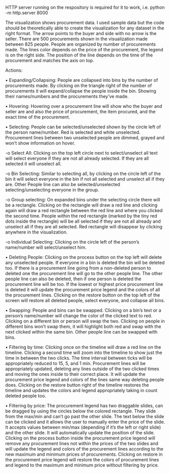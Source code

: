 HTTP server running on the respository is required for it to work, i.e. python -m http.server 8000

The visualization shows procurement data. I used sample data but the code should be theoretically able to create the visualization for any dataset in the right format. The arrow points to the buyer and side with no arrow is the seller. There are 500 procurements shown in the visualization made between 825 people. People are organized by number of procurements made. The lines color depends on the price of the procurement, the legend is on the right side. The position of the line depends on the time of the procurement and matches the axis on top. 

Actions: 

•	Expanding/Collapsing: People are collapsed into bins by the number of procurements made. By clicking on the triangle right of the number of procurements it will expand/collapse the people inside the bin. Showing their names/numbers and the procurements they’ve made.

•	Hovering: Hovering over a procurement line will show who the buyer and seller are and also the price of procurement, the item procured, and the exact time of the procurement. 

•	Selecting: People can be selected/unselected shown by the circle left of the person name/number. Red is selected and white unselected. Procurement lines between two unselected people are dimmed, grayed and won’t show information on hover. 

-o	Select All: Clicking on the top left circle next to select/unselect all text will select everyone if they are not all already selected. If they are all selected it will unselect all. 

-o	Bin Selecting: Similar to selecting all, by clicking on the circle left of the bin it will select everyone in the bin if not all selected and unselect all if they are. Other People line can also be selected/unselected selecting/unselecting everyone in the group. 

-o	Group selecting: On expanded bins under the selecting circle there will be a rectangle. Clicking on the rectangle will draw a red line and clicking again will draw a red rectangle between the red line and where you clicked the second time. People within the red rectangle (marked by the tiny red dots inside the rectangle) will be all selected if they are not all already and unselect all if they are all selected. Red rectangle will disappear by clicking anywhere in the visualization.

-o	Individual Selecting: Clicking on the circle left of the person’s name/number will select/unselect him. 

•	Deleting People: Clicking on the process button on the top left will delete any unselected people. If everyone in a bin is deleted the bin will be deleted too. If there is a procurement line going from a non-deleted person to deleted one the procurement line will go to the other people line. The other people line can also be deleted, then if one person is deleted the procurement line will be too. If the lowest or highest price procurement line is deleted it will update the procurement price legend and the colors of all the procurement lines. Clicking on the restore button on the top left of the screen will restore all deleted people, select everyone, and collapse all bins. 

•	Swapping: People and bins can be swapped. Clicking on a bin’s text or a person’s name/number will change the color of the clicked text to red. Clicking on a different bin or person will swap the two. Clicking on people in different bins won’t swap them, it will highlight both red and swap with the next clicked within the same bin. Other people line can be swapped with bins. 

•	Filtering by time: Clicking once on the timeline will draw a red line on the timeline. Clicking a second time will zoom into the timeline to show just the time in between the two clicks. The time interval between ticks will be appropriately reduced to 15, 5, and 1 min. Procurement lines will be appropriately updated, deleting any lines outside of the two clicked times and moving the ones inside to their correct place. It will update the procurement price legend and colors of the lines same way deleting people does. Clicking on the restore button right of the timeline restores the timeline and updates the colors and legend appropriately taking in count deleted people too. 

•	Filtering by price: The procurement legend has two draggable slides, can be dragged by using the circles below the colored rectangle. They slide from the max/min and can’t go past the other slide. The text below the slide can be clicked and it allows the user to manually enter the price of the slide. It accepts values between min/max (depending if it’s the left or right slide) and the other slide. It will automatically update the position of the slide. Clicking on the process button inside the procurement price legend will remove any procurement lines not within the prices of the two slides and will update the legend and colors of the procurement lines according to the new maximum and minimum prices of procurements. Clicking on restore in the procurement price legend will restore the colors of procurement lines and legend to the maximum and minimum price without filtering by price.  
